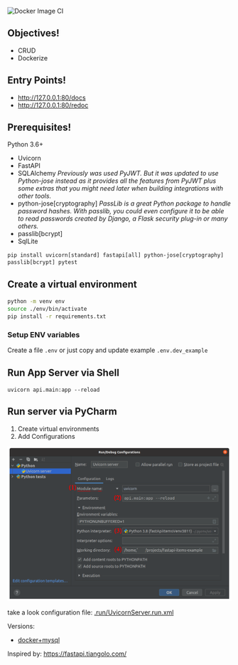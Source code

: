 ![Docker Image CI](https://github.com/mtdor/fastapi-api-example/actions/workflows/build-publish-image.yml/badge.svg)


## Objectives!
* CRUD
* Dockerize

## Entry Points!
* http://127.0.0.1:80/docs
* http://127.0.0.1:80/redoc

## Prerequisites!
Python 3.6+
* Uvicorn
* FastAPI
* SQLAlchemy
*Previously was used PyJWT. But it was updated to use Python-jose instead as it provides all the features from PyJWT plus some extras that you might need later when building integrations with other tools.*
* python-jose[cryptography]
*PassLib is a great Python package to handle password hashes.
With passlib, you could even configure it to be able to read passwords created by Django, a Flask security plug-in or many others.*
* passlib[bcrypt]
* SqlLite
```shell
pip install uvicorn[standard] fastapi[all] python-jose[cryptography] passlib[bcrypt] pytest
```

## Create a virtual environment
```bash
python -m venv env
source ./env/bin/activate
pip install -r requirements.txt
```

### Setup ENV variables
Create a file `.env` or just copy and update example `.env.dev_example`

## Run App Server via Shell
```shell
uvicorn api.main:app --reload
```

## Run server via PyCharm
1) Create virtual environments
2) Add Configurations

![plot](./doc/pycharm_settings.png)

take a look configuration file: [.run/UvicornServer.run.xml](.run/UvicornServer.run.xml)

Versions:
* [docker+mysql](https://github.com/mtdor/fastapi-example/tree/mysql)

Inspired by: https://fastapi.tiangolo.com/